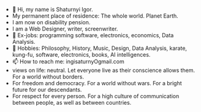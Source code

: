 - 👋 Hi, my name is Shaturnyi Igor.
- My permanent place of residence: The whole world. Planet Earth.
- I am now on disability pension.
- I am a Web Designer, writer, screenwriter.
- 👀 Ex-jobs: programming software, electronics, economics, Data Analysis.
- 🌱 Hobbies: Philosophy, History, Music, Design,
   Data Analysis, karate, kung-fu, software, electronics, books, AI intelligences. 
- 📫 How to reach me: ingisaturnyOgmail.com
- views on life: neutral. Let everyone live as their conscience allows them. For a world without borders.
- For freedom and democracy. For a world without wars. For a bright future for our descendants.
- For respect for every person. For a high culture of communication between people, as well as between countries.


<!---
ishPLC/ishPLC is a ✨ special ✨ repository because its `README.md` (this file) appears on your GitHub profile.
You can click the Preview link to take a look at your changes.
--->
